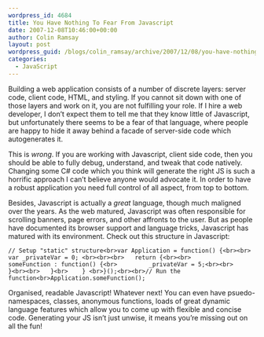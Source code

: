 ```yaml
---
wordpress_id: 4684
title: You Have Nothing To Fear From Javascript
date: 2007-12-08T10:46:00+00:00
author: Colin Ramsay
layout: post
wordpress_guid: /blogs/colin_ramsay/archive/2007/12/08/you-have-nothing-to-fear-from-javascript.aspx
categories:
  - JavaScript
---
```

Building a web application consists of a number of discrete layers: server code, client code, HTML, and styling. If you cannot sit down with one of those layers and work on it, you are not fulfilling your role. If I hire a web developer, I don&#8217;t expect them to tell me that they know little of Javascript, but unfortunately there seems to be a fear of that language, where people are happy to hide it away behind a facade of server-side code which autogenerates it.

This is _wrong_. If you are working with Javascript, client side code, then you should be able to fully debug, understand, and tweak that code natively. Changing some C# code which you think will generate the right JS is such a horrific approach I can&#8217;t believe anyone would advocate it. In order to have a robust application you need full control of all aspect, from top to bottom.

Besides, Javascript is actually a _great_ language, though much maligned over the years. As the web matured, Javascript was often responsible for scrolling banners, page errors, and other affronts to the user. But as people have documented its browser support and language tricks, Javascript has matured with its environment. Check out this structure in Javascript:

    // Setup "static" structure<br>var Application = function() {<br><br>	var _privateVar = 0; <br><br><br>	return {<br><br>		someFunction : function() {<br>			_privateVar = 5;<br><br>		}<br><br>	}<br>    } <br>}();<br><br>// Run the function<br>Application.someFunction();

Organised, readable Javascript! Whatever next! You can even have psuedo-namespaces, classes, anonymous functions, loads of great dynamic language features which allow you to come up with flexible and concise code. Generating your JS isn&#8217;t just unwise, it means you&#8217;re missing out on all the fun!